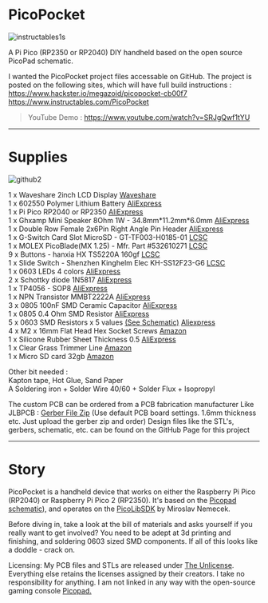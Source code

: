 # PicoPocket

![instructables1s](https://github.com/user-attachments/assets/68e71f5b-aba1-48d3-aa38-4c6065e3b26e)

A Pi Pico (RP2350 or RP2040) DIY handheld based on the open source PicoPad schematic.

I wanted the PicoPocket project files accessable on GitHub. The project is posted on the following sites, which will have full build instructions :  
https://www.hackster.io/megazoid/picopocket-cb00f7  
https://www.instructables.com/PicoPocket  

> YouTube Demo : https://www.youtube.com/watch?v=SRJgQwf1tYU
  
________________________________________________________________  
  
# Supplies

![github2](https://github.com/user-attachments/assets/fc845ee8-5117-49df-b2e4-5d226432800c)


1 x Waveshare 2inch LCD Display [Waveshare](https://www.waveshare.com/2inch-lcd-module.htm)  
1 x 602550 Polymer Lithium Battery [AliExpress](https://vi.aliexpress.com/item/1005006898814536.html)  
1 x Pi Pico RP2040 or RP2350 [AliExpress](https://vi.aliexpress.com/w/wholesale-Pi-Pico-rp2350.html)  
1 x Ghxamp Mini Speaker 8Ohm 1W - 34.8mm\*11.2mm\*6.0mm [AliExpress](https://vi.aliexpress.com/item/33035261832.html)  
1 x Double Row Female 2x6Pin Right Angle Pin Header [AliExpress](https://vi.aliexpress.com/item/1005001340091287.html)  
1 x G-Switch Card Slot MicroSD - GT-TF003-H0185-01 [LCSC](https://lcsc.com/product-detail/SD-Card-Memory-Card-Connector_G-Switch-GT-TF003-H0185-01_C5155563.html)  
1 x MOLEX PicoBlade(MX 1.25) - Mfr. Part #532610271 [LCSC](https://lcsc.com/product-detail/Wire-To-Board-Connector_MOLEX-532610271_C177225.html)  
9 x Buttons - hanxia HX TS5220A 160gf [LCSC](https://lcsc.com/product-detail/Tactile-Switches_hanxia-HX-TS5220A-160gf_C5340185.html)  
1 x Slide Switch - Shenzhen Kinghelm Elec KH-SS12F23-G6 [LCSC](https://lcsc.com/product-detail/Slide-Switches_Shenzhen-Kinghelm-Elec-KH-SS12F23-G6_C5274466.html)  
1 x 0603 LEDs 4 colors [AliExpress](https://vi.aliexpress.com/item/1005005431944057.html)  
2 x Schottky diode 1N5817 [AliExpress](https://vi.aliexpress.com/item/1005001835967051.html)  
1 x TP4056 - SOP8 [AliExpress](https://vi.aliexpress.com/item/1005002806456248.html)  
1 x NPN Transistor MMBT2222A [AliExpress](https://www.aliexpress.com/w/wholesale-MMBT2222A.html?)  
3 x 0805 100nF SMD Ceramic Capacitor [AliExpress](https://vi.aliexpress.com/item/1005005690917856.html)  
1 x 0805 0.4 Ohm SMD Resistor [AliExpress](https://vi.aliexpress.com/item/1005002991938153.html)  
5 x 0603 SMD Resistors x 5 values [(See Schematic)](https://github.com/Megazoids-Hut/Picopocket/blob/main/schematic/schematic_picopocket_2024-10-22.png) [Aliexpress](https://vi.aliexpress.com/item/1005006301580629.html?)  
4 x M2 x 16mm Flat Head Hex Socket Screws [Amazon](https://www.amazon.co.uk/FandWay-Countersunk-Machine-Washers-Assortment/dp/B0B7JLDV6V/?th=1)  
1 x Silicone Rubber Sheet Thickness 0.5 [AliExpress](https://vi.aliexpress.com/item/1005006921978058.html)  
1 x Clear Grass Trimmer Line [Amazon](https://www.amazon.co.uk/Oregon-69-482-CL-Round-Strimmer-Trimmers/dp/B07SQKP6B3/)  
1 x Micro SD card 32gb [Amazon](https://www.amazon.com/dp/B0C1Y87VT3?th=1)  

Other bit needed :  
Kapton tape, Hot Glue, Sand Paper  
A Soldering iron + Solder Wire 40/60 + Solder Flux + Isopropyl  

The custom PCB can be ordered from a PCB fabrication manufacturer Like JLBPCB : [Gerber File Zip](https://github.com/Megazoids-Hut/Picopocket/blob/main/gerber/gerber_pcb_pcb_picopocket-v4_2024-10-24.zip) (Use default PCB board settings. 1.6mm thickness etc. Just upload the gerber zip and order)
Design files like the STL's, gerbers, schematic, etc. can be found on the GitHub Page for this project
  
________________________________________________________________  
  
# Story

PicoPocket is a handheld device that works on either the Raspberry Pi Pico (RP2040) or Raspberry Pi Pico 2 (RP2350). It's based on the [Picopad schematic](https://github.com/Pajenicko/Picopad/blob/main/hardware/schematics/picopad-v1.0.pdf)), and operates on the [PicoLibSDK](http://www.breatharian.eu/hw/picolibsdk/index_en.html) by Miroslav Nemecek.  

Before diving in, take a look at the bill of materials and asks yourself if you really want to get involved? You need to be adept at 3d printing and finishing, and soldering 0603 sized SMD components. If all of this looks like a doddle - crack on.  

Licensing: My PCB files and STLs are released under [The Unlicense](https://unlicense.org/). Everything else retains the licenses assigned by their creators. I take no responsibility for anything. I am not linked in any way with the open-source gaming console [Picopad.](https://picopad.eu/en/)
